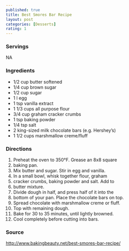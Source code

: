 ```yaml
---
published: true
title: Best Smores Bar Recipe
layout: post
categories: [Desserts]
rating: 1
---
```

### Servings
NA

### Ingredients
- 1/2 cup butter softened
- 1/4 cup brown sugar
- 1/2 cup sugar
- 1 l egg
- 1 tsp vanilla extract
- 1 1/3 cups all purpose flour
- 3/4 cup graham cracker crumbs
- 1 tsp baking powder
- 1/4 tsp salt
- 2 king-sized milk chocolate bars (e.g. Hershey’s)
- 1 1/2 cups marshmallow creme/fluff

### Directions
1. Preheat the oven to 350°F. Grease an 8x8 square
2. baking pan.
3. Mix butter and sugar. Stir in egg and vanilla.
4. In a small bowl, whisk together flour, graham
5. cracker crumbs, baking powder and salt. Add to
6. butter mixture.
7. Divide dough in half, and press half of it into the
8. bottom of your pan. Place the chocolate bars on top.
9. Spread chocolate with marshmallow creme or fluff.
10. Top with remaining dough.
11. Bake for 30 to 35 minutes, until lightly browned.
12. Cool completely before cutting into bars.

### Source
<a href="http://www.bakingbeauty.net/best-smores-bar-recipe/" target="new">http://www.bakingbeauty.net/best-smores-bar-recipe/</a>
